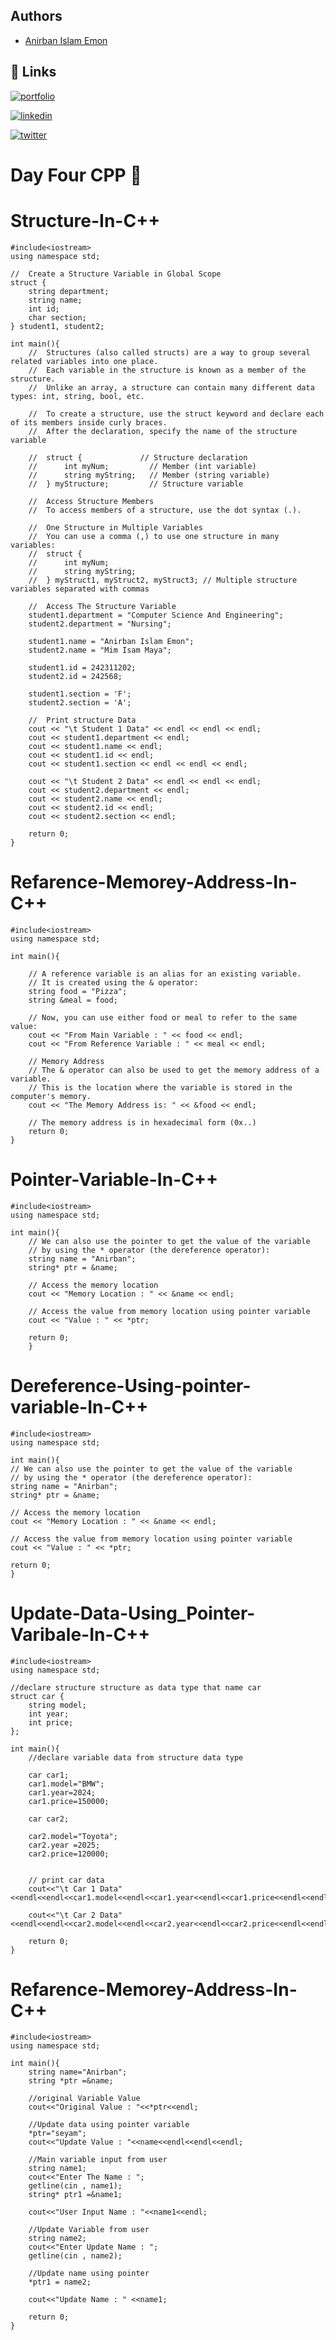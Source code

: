
## Authors

- [Anirban Islam Emon ](https://dev-anirban.me/)

 
## 🔗 Links

[![portfolio](https://img.shields.io/badge/my_portfolio-000?style=for-the-badge&logo=ko-fi&logoColor=white)](https://dev-anirban.me/)

[![linkedin](https://img.shields.io/badge/linkedin-0A66C2?style=for-the-badge&logo=linkedin&logoColor=white)](https://www.linkedin.com/in/anirban-islam/)

[![twitter](https://img.shields.io/badge/twitter-1DA1F2?style=for-the-badge&logo=twitter&logoColor=white)](https://x.com/Anirban_Islam_)



# Day Four CPP 🎈

# Structure-In-C++
	#include<iostream>
	using namespace std;

	//	Create a Structure Variable in Global Scope
	struct {
		string department;
		string name;
		int id;
		char section;
	} student1, student2;

	int main(){
		//	Structures (also called structs) are a way to group several related variables into one place.
		//	Each variable in the structure is known as a member of the structure.
		//	Unlike an array, a structure can contain many different data types: int, string, bool, etc.

		//	To create a structure, use the struct keyword and declare each of its members inside curly braces.
		//	After the declaration, specify the name of the structure variable

		//	struct {             // Structure declaration
		//	    int myNum;         // Member (int variable)
		//	    string myString;   // Member (string variable)
		//	} myStructure;         // Structure variable

		//	Access Structure Members
		//	To access members of a structure, use the dot syntax (.).

		//	One Structure in Multiple Variables
		//	You can use a comma (,) to use one structure in many variables:
		//	struct {
		//	    int myNum;
		//	    string myString;
		//	} myStruct1, myStruct2, myStruct3; // Multiple structure variables separated with commas

		//	Access The Structure Variable
		student1.department = "Computer Science And Engineering";
		student2.department = "Nursing";

		student1.name = "Anirban Islam Emon";
		student2.name = "Mim Isam Maya";

		student1.id = 242311202;
		student2.id = 242568;

		student1.section = 'F';
		student2.section = 'A';

		//	Print structure Data
		cout << "\t Student 1 Data" << endl << endl << endl;
		cout << student1.department << endl;
		cout << student1.name << endl;
		cout << student1.id << endl;
		cout << student1.section << endl << endl << endl;

		cout << "\t Student 2 Data" << endl << endl << endl;
		cout << student2.department << endl;
		cout << student2.name << endl;
		cout << student2.id << endl;
		cout << student2.section << endl;

		return 0;
	}


# Refarence-Memorey-Address-In-C++
	#include<iostream>
	using namespace std;

	int main(){

		// A reference variable is an alias for an existing variable. 
		// It is created using the & operator:
		string food = "Pizza";
		string &meal = food;

		// Now, you can use either food or meal to refer to the same value:
		cout << "From Main Variable : " << food << endl;
		cout << "From Reference Variable : " << meal << endl;

		// Memory Address
		// The & operator can also be used to get the memory address of a variable.
		// This is the location where the variable is stored in the computer's memory.
		cout << "The Memory Address is: " << &food << endl;

		// The memory address is in hexadecimal form (0x..)
		return 0;
	}

# Pointer-Variable-In-C++
	#include<iostream>
	using namespace std;

	int main(){
		// We can also use the pointer to get the value of the variable 
		// by using the * operator (the dereference operator):
		string name = "Anirban";
		string* ptr = &name;

		// Access the memory location
		cout << "Memory Location : " << &name << endl;

		// Access the value from memory location using pointer variable
		cout << "Value : " << *ptr;

		return 0;
	    }

# Dereference-Using-pointer-variable-In-C++
    #include<iostream>
    using namespace std;

    int main(){
    // We can also use the pointer to get the value of the variable 
    // by using the * operator (the dereference operator):
    string name = "Anirban";
    string* ptr = &name;

    // Access the memory location
    cout << "Memory Location : " << &name << endl;

    // Access the value from memory location using pointer variable
    cout << "Value : " << *ptr;

    return 0;
    }


# Update-Data-Using_Pointer-Varibale-In-C++

	#include<iostream>
	using namespace std;

	//declare structure structure as data type that name car
	struct car {
	    string model;
	    int year;
	    int price;
	};

	int main(){
	    //declare variable data from structure data type

	    car car1;
	    car1.model="BMW";
	    car1.year=2024;
	    car1.price=150000;

	    car car2;

	    car2.model="Toyota";
	    car2.year =2025;
	    car2.price=120000;


	    // print car data
	    cout<<"\t Car 1 Data"<<endl<<endl<<car1.model<<endl<<car1.year<<endl<<car1.price<<endl<<endl<<endl;

	    cout<<"\t Car 2 Data"<<endl<<endl<<car2.model<<endl<<car2.year<<endl<<car2.price<<endl<<endl<<endl;

	    return 0;
	}

# Refarence-Memorey-Address-In-C++

	#include<iostream>
	using namespace std;

	int main(){
		string name="Anirban";
		string *ptr =&name;

		//original Variable Value
		cout<<"Original Value : "<<*ptr<<endl;

		//Update data using pointer variable
		*ptr="seyam";
		cout<<"Update Value : "<<name<<endl<<endl<<endl;

		//Main variable input from user
		string name1;
		cout<<"Enter The Name : ";
		getline(cin , name1);
		string* ptr1 =&name1;

		cout<<"User Input Name : "<<name1<<endl;

		//Update Variable from user
		string name2;
		cout<<"Enter Update Name : ";
		getline(cin , name2);

		//Update name using pointer
		*ptr1 = name2;

		cout<<"Update Name : " <<name1;

		return 0;
	}


